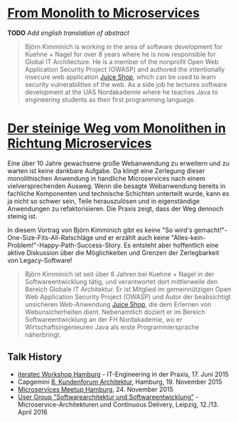 # [From Monolith to Microservices](http://kuehne-nagel.github.io/monolith-to-microservices)

**TODO** *Add english translation of abstract*

> Björn Kimminich is working in the area of software development for Kuehne + Nagel for over 8 years where he is now responsible for Global IT Architecture. He is a member of the nonprofit Open Web Application Security Project (OWASP) and authored the intentionally insecure web application [Juice Shop](https://github.com/bkimminich/juice-shop), which can be used to learn security vulnerabilities of the web. As a side job he lectures software development at the UAS Nordakademie where he teaches Java to engineering students as their first programming language.

# [Der steinige Weg vom Monolithen in Richtung Microservices](http://kuehne-nagel.github.io/monolith-to-microservices)

Eine über 10 Jahre gewachsene große Webanwendung zu erweitern und zu warten ist keine dankbare Aufgabe. Da klingt eine Zerlegung dieser monolithischen Anwendung in handliche Microservices nach einem vielversprechenden Ausweg. Wenn die besagte Webanwendung bereits in fachliche Komponenten und technische Schichten unterteilt wurde, kann es ja nicht so schwer sein, Teile herauszulösen und in eigenständige Anwendungen zu refaktorisieren. Die Praxis zeigt, dass der Weg dennoch steinig ist.

In diesem Vortrag von Björn Kimminich gibt es keine "So wird's gemacht!"-One-Size-Fits-All-Ratschläge und er erzählt auch keine "Alles-kein-Problem!"-Happy-Path-Success-Story. Es entsteht aber hoffentlich eine aktive Diskussion über die Möglichkeiten und Grenzen der Zerlegbarkeit von Legacy-Software!

> Björn Kimminich ist seit über 8 Jahren bei Kuehne + Nagel in der Softwareentwicklung tätig, und verantwortet dort mittlerweile den Bereich Globale IT Architektur. Er ist Mitglied im gemeinnützigen Open Web Application Security Project (OWASP) und Autor der beabsichtigt unsicheren Web-Anwendung [Juice Shop](https://github.com/bkimminich/juice-shop), die dem Erlernen von Webunsicherheiten dient. Nebenamtlich doziert er im Bereich Softwareentwicklung an der FH Nordakademie, wo er Wirtschaftsingenieuren Java als erste Programmiersprache näherbringt.

## Talk History

* [iteratec Workshop Hamburg](http://lanyrd.com/2015/iteratec/) - IT-Engineering in der Praxis, 17. Juni 2015
* Capgemini [8. Kundenforum Architektur](http://lanyrd.com/2015/capgeminide/), Hamburg, 19. November 2015
* [Microservices Meetup Hamburg](http://lanyrd.com/2015/microservices-meetup-hamburg-der-steinige-weg-vo-2/), 24. November 2015
* [User Group "Softwarearchitektur und Softwareentwicklung"](http://lanyrd.com/2016/softwareforen/) - Microservice-Architekturen und Continuous Delivery, Leipzig, 12./13. April 2016
